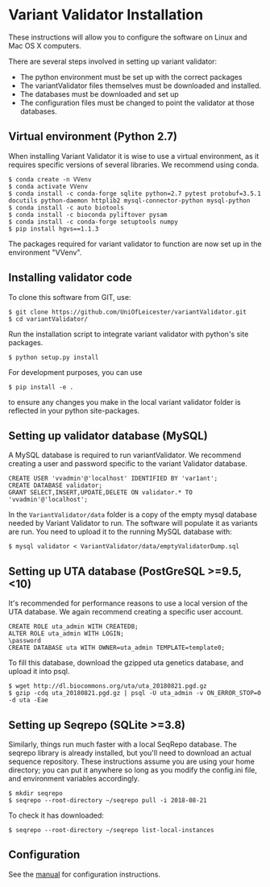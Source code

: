 # Variant Validator Installation

These instructions will allow you to configure the software on Linux and Mac OS X computers.

There are several steps involved in setting up variant validator:
* The python environment must be set up with the correct packages
* The variantValidator files themselves must be downloaded and installed.
* The databases must be downloaded and set up
* The configuration files must be changed to point the validator at those databases.

## Virtual environment (Python 2.7)

When installing Variant Validator it is wise to use a virtual environment, as it requires specific versions of several libraries.
We recommend using conda.
```
$ conda create -n VVenv
$ conda activate VVenv
$ conda install -c conda-forge sqlite python=2.7 pytest protobuf=3.5.1 docutils python-daemon httplib2 mysql-connector-python mysql-python 
$ conda install -c auto biotools
$ conda install -c bioconda pyliftover pysam
$ conda install -c conda-forge setuptools numpy
$ pip install hgvs==1.1.3
```
The packages required for variant validator to function are now set up in the environment "VVenv".

## Installing validator code

To clone this software from GIT, use:
```
$ git clone https://github.com/UniOfLeicester/variantValidator.git
$ cd variantValidator/
```
Run the installation script to integrate variant validator with python's site packages.
```
$ python setup.py install
```
For development purposes, you can use
```
$ pip install -e .
```
to ensure any changes you make in the local variant validator folder is reflected in your python site-packages.

## Setting up validator database (MySQL)

A MySQL database is required to run variantValidator. We recommend creating a user and password specific to the
variant Validator database.

```mysql
CREATE USER 'vvadmin'@'localhost' IDENTIFIED BY 'var1ant';
CREATE DATABASE validator;
GRANT SELECT,INSERT,UPDATE,DELETE ON validator.* TO 'vvadmin'@'localhost';
```

In the `VariantValidator/data` folder is a copy of the empty mysql database needed by Variant Validator to run. The software will populate it as variants are run. You need to upload it to the running MySQL database with:
```
$ mysql validator < VariantValidator/data/emptyValidatorDump.sql 
```


## Setting up UTA database (PostGreSQL >=9.5, <10)

It's recommended for performance reasons to use a local version of the UTA database. We again recommend creating a specific user account.
```
CREATE ROLE uta_admin WITH CREATEDB;
ALTER ROLE uta_admin WITH LOGIN;
\password
CREATE DATABASE uta WITH OWNER=uta_admin TEMPLATE=template0;
```

To fill this database, download the gzipped uta genetics database, and upload it into psql.
```
$ wget http://dl.biocommons.org/uta/uta_20180821.pgd.gz
$ gzip -cdq uta_20180821.pgd.gz | psql -U uta_admin -v ON_ERROR_STOP=0 -d uta -Eae
```


## Setting up Seqrepo (SQLite >=3.8)

Similarly, things run much faster with a local SeqRepo database. The seqrepo library is already installed, but you'll need to download an actual sequence repository. These instructions assume you are using your home directory; you can put it anywhere so long as you modify the config.ini file, and environment variables accordingly.
```
$ mkdir seqrepo
$ seqrepo --root-directory ~/seqrepo pull -i 2018-08-21
```
To check it has downloaded:
```
$ seqrepo --root-directory ~/seqrepo list-local-instances
```

## Configuration

See the [manual](MANUAL.md) for configuration instructions.
